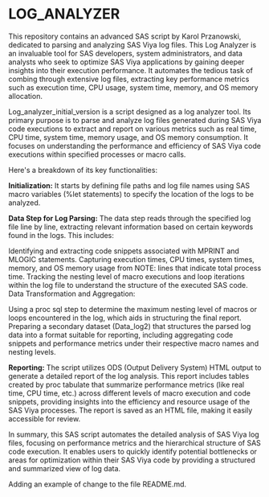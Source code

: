 # LOG_ANALYZER

This repository contains an advanced SAS script by Karol Przanowski, dedicated to parsing and analyzing SAS Viya log files. This Log Analyzer is an invaluable tool for SAS developers, system administrators, and data analysts who seek to optimize SAS Viya applications by gaining deeper insights into their execution performance. It automates the tedious task of combing through extensive log files, extracting key performance metrics such as execution time, CPU usage, system time, memory, and OS memory allocation.


Log_analyzer_initial_version is a script designed as a log analyzer tool. Its primary purpose is to parse and analyze log files generated during SAS Viya code executions to extract and report on various metrics such as real time, CPU time, system time, memory usage, and OS memory consumption. It focuses on understanding the performance and efficiency of SAS Viya code executions within specified processes or macro calls.

Here's a breakdown of its key functionalities:

**Initialization:** It starts by defining file paths and log file names using SAS macro variables (%let statements) to specify the location of the logs to be analyzed.

**Data Step for Log Parsing:** The data step reads through the specified log file line by line, extracting relevant information based on certain keywords found in the logs. This includes:

Identifying and extracting code snippets associated with MPRINT and MLOGIC statements.
Capturing execution times, CPU times, system times, memory, and OS memory usage from NOTE: lines that indicate total process time.
Tracking the nesting level of macro executions and loop iterations within the log file to understand the structure of the executed SAS code.
Data Transformation and Aggregation:

Using a proc sql step to determine the maximum nesting level of macros or loops encountered in the log, which aids in structuring the final report.
Preparing a secondary dataset (Data_log2) that structures the parsed log data into a format suitable for reporting, including aggregating code snippets and performance metrics under their respective macro names and nesting levels.

**Reporting:**
The script utilizes ODS (Output Delivery System) HTML output to generate a detailed report of the log analysis. This report includes tables created by proc tabulate that summarize performance metrics (like real time, CPU time, etc.) across different levels of macro execution and code snippets, providing insights into the efficiency and resource usage of the SAS Viya processes.
The report is saved as an HTML file, making it easily accessible for review.


In summary, this SAS script automates the detailed analysis of SAS Viya log files, focusing on performance metrics and the hierarchical structure of SAS code execution. It enables users to quickly identify potential bottlenecks or areas for optimization within their SAS Viya code by providing a structured and summarized view of log data.


Adding an example of change to the file README.md.
